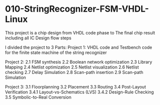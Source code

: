 # 010-StringRecognizer-FSM-VHDL-Linux
This project is a chip design from VHDL code phase to The final chip result including all IC Design flow steps

I divided the project to 3 Parts:
Project 1: VHDL code and Testbench code for the finite state machine of the string recognizer

Project 2: 2.1 FSM synthesis 
           2.2 Boolean network optimization 
           2.3 Library Mapping 
           2.4 Netlist optimization 
           2.5 Netlist visualization 
           2.6 Netlist checking 
           2.7 Delay Simulation 
           2.8 Scan-path insertion 
           2.9 Scan-path Simulation
           
Project 3: 3.1 Floorplanning 
           3.2 Placement 
           3.3 Routing 
           3.4 Post-Layout Verification 
               3.4.1 Layout-vs-Schematics (LVS) 
               3.4.2 Design-Rule Checking 
           3.5 Symbolic-to-Real Conversion
